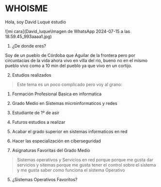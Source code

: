 # WHOISME

Hola, soy David Luque estudio

![mi cara](David_luque\Imagen de WhatsApp 2024-07-15 a las 18.59.45_993aaaa1.jpg)

1. ¿De donde eres?

Soy de un pueblo de Córdoba que Aguilar de la frontera pero por circuntacias de la vida ahora vivo en villa del rio, bueno no en el mismo pueblo vivo como a 10 min del pueblo ya que vivo en un cortijo. 

2. Estudios realizados 

>Este tema es un poco complicado pero voy al grano:
  1. Formación Profesional Basica en informatica
  2. Grado Medio en Sistemas microinformaticos y redes
  3. Estudiante de 1º de asir

4. Futuros estudios a realizar 

  1. Acabar el grado superior en sistemas informaticos en red 
  2. Hacer las especialización en ciberseguridad 

4. Asignaturas Favoritas del Grado Medio 
 
 >Sistemas operativos y Servicios en red porque porque me gusta dar servicios y sitemas porque me gusta tener el control sobre el sistema y me gusta saber como funciona el sistema Operativo 

5. ¿Sistemas Operativos Favoritos?

 > 

 
